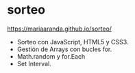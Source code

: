 # sorteo
https://mariaaranda.github.io/sorteo/
- Sorteo con JavaScript, HTML5 y CSS3.
- Gestión de Arrays con bucles for.
- Math.random y for.Each
- Set Interval.


